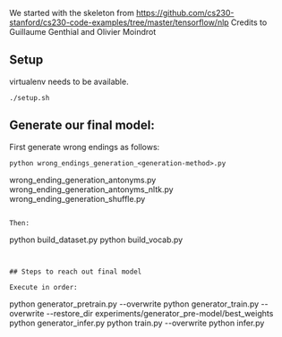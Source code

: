 We started with the skeleton from https://github.com/cs230-stanford/cs230-code-examples/tree/master/tensorflow/nlp
Credits to Guillaume Genthial and Olivier Moindrot

## Setup
virtualenv needs to be available.
```
./setup.sh
```

## Generate our final model:
First generate wrong endings as follows:
```
python wrong_endings_generation_<generation-method>.py
```
wrong_ending_generation_antonyms.py
wrong_ending_generation_antonyms_nltk.py
wrong_ending_generation_shuffle.py
```

Then:
```
python build_dataset.py
python build_vocab.py
```


## Steps to reach out final model

Execute in order:
```
python generator_pretrain.py --overwrite
python generator_train.py --overwrite --restore_dir experiments/generator_pre-model/best_weights
python generator_infer.py
python train.py --overwrite
python infer.py  
```

